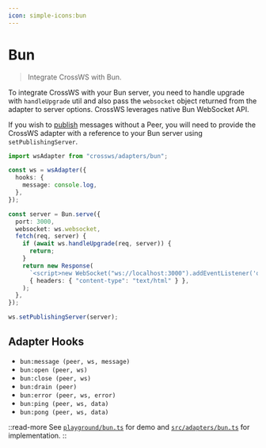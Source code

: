 ```yaml
---
icon: simple-icons:bun
---
```


# Bun

> Integrate CrossWS with Bun.

To integrate CrossWS with your Bun server, you need to handle upgrade with `handleUpgrade` util and also pass the `websocket` object returned from the adapter to server options. CrossWS leverages native Bun WebSocket API.

If you wish to [publish](/guide/pubsub) messages without a Peer, you will need to provide the CrossWS adapter with a reference to your Bun server using `setPublishingServer`.

```ts
import wsAdapter from "crossws/adapters/bun";

const ws = wsAdapter({
  hooks: {
    message: console.log,
  },
});

const server = Bun.serve({
  port: 3000,
  websocket: ws.websocket,
  fetch(req, server) {
    if (await ws.handleUpgrade(req, server)) {
      return;
    }
    return new Response(
      `<script>new WebSocket("ws://localhost:3000").addEventListener('open', (e) => e.target.send("Hello from client!"));</script>`,
      { headers: { "content-type": "text/html" } },
    );
  },
});

ws.setPublishingServer(server);
```

## Adapter Hooks

- `bun:message (peer, ws, message)`
- `bun:open (peer, ws)`
- `bun:close (peer, ws)`
- `bun:drain (peer)`
- `bun:error (peer, ws, error)`
- `bun:ping (peer, ws, data)`
- `bun:pong (peer, ws, data)`

::read-more
See [`playground/bun.ts`](https://github.com/unjs/crossws/tree/main/playground/bun.ts) for demo and [`src/adapters/bun.ts`](https://github.com/unjs/crossws/tree/main/src/adapters/bun.ts) for implementation.
::
